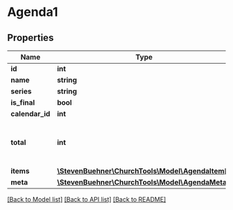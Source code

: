 # Agenda1

## Properties
Name | Type | Description | Notes
------------ | ------------- | ------------- | -------------
**id** | **int** |  | [optional] 
**name** | **string** |  | [optional] 
**series** | **string** |  | [optional] 
**is_final** | **bool** |  | [optional] 
**calendar_id** | **int** |  | [optional] 
**total** | **int** | Total of agenda items (without headers) | [optional] 
**items** | [**\StevenBuehner\ChurchTools\Model\AgendaItem[]**](AgendaItem.md) |  | [optional] 
**meta** | [**\StevenBuehner\ChurchTools\Model\AgendaMeta1**](AgendaMeta1.md) |  | [optional] 

[[Back to Model list]](../../README.md#documentation-for-models) [[Back to API list]](../../README.md#documentation-for-api-endpoints) [[Back to README]](../../README.md)


